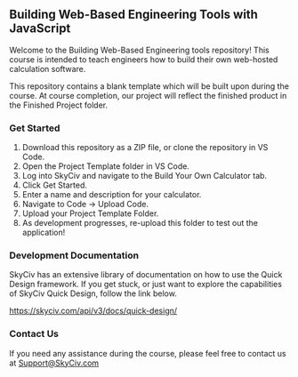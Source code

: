 ﻿## Building Web-Based Engineering Tools with JavaScript
Welcome to the Building Web-Based Engineering tools repository! This course is intended to teach engineers how to build their own web-hosted calculation software.

This repository contains a blank template which will be built upon during the course. At course completion, our project will reflect the finished product in the Finished Project folder.

### Get Started
1. Download this repository as a ZIP file, or clone the repository in VS Code.
2. Open the Project Template folder in VS Code.
3. Log into SkyCiv and navigate to the Build Your Own Calculator tab.
4. Click Get Started.
5. Enter a name and description for your calculator.
6. Navigate to Code -> Upload Code.
7. Upload your Project Template Folder.
8. As development progresses, re-upload this folder to test out the application!

### Development Documentation
SkyCiv has an extensive library of documentation on how to use the Quick Design framework. If you get stuck, or just want to explore the capabilities of SkyCiv Quick Design, follow the link below.

https://skyciv.com/api/v3/docs/quick-design/

### Contact Us
If you need any assistance during the course, please feel free to contact us at Support@SkyCiv.com


